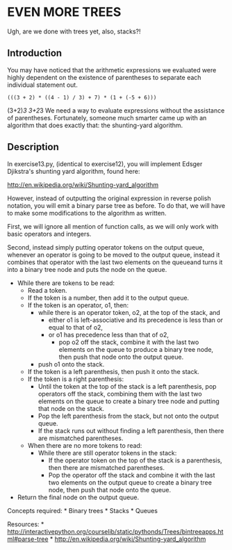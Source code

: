 EVEN MORE TREES
=======

Ugh, are we done with trees yet, also, stacks?!

Introduction
-------
You may have noticed that the arithmetic expressions we evaluated were highly
dependent on the existence of parentheses to separate each individual statement
out.

    (((3 + 2) * ((4 - 1) / 3) + 7) * (1 + (-5 + 6)))
(3+2)*3
3+2*3
We need a way to evaluate expressions without the assistance of parentheses.
Fortunately, someone much smarter came up with an algorithm that does exactly
that: the shunting-yard algorithm.

Description
-------
In exercise13.py, (identical to exercise12), you will implement Edsger
Djikstra's shunting yard algorithm, found here:

http://en.wikipedia.org/wiki/Shunting-yard_algorithm

However, instead of outputting the original expression in reverse polish
notation, you will emit a binary parse tree as before. To do that, we will have
to make some modifications to the algorithm as written.

First, we will ignore all mention of function calls, as we will only work with
basic operators and integers.

Second, instead simply putting operator tokens on the output queue, whenever an
operator is going to be moved to the output queue, instead it combines that
operator with the last two elements on the queueand turns it into a binary tree
node and puts the node on the queue.

* While there are tokens to be read:
    * Read a token.
    * If the token is a number, then add it to the output queue.
    * If the token is an operator, o1, then:
        * while there is an operator token, o2, at the top of the stack, and
          - either o1 is left-associative and its precedence is less than or equal to that of o2,
          - or o1 has precedence less than that of o2,
            * pop o2 off the stack, combine it with the last two elements on
              the queue to produce a binary tree node, then push that node onto
              the output queue.
        * push o1 onto the stack.
    * If the token is a left parenthesis, then push it onto the stack.
    * If the token is a right parenthesis:
        * Until the token at the top of the stack is a left parenthesis, 
          pop operators off the stack, combining them with the last 
          two elements on the queue to create a binary tree node and putting
          that node on the stack.
        * Pop the left parenthesis from the stack, but not onto the output queue.
        * If the stack runs out without finding a left parenthesis, 
          then there are mismatched parentheses.
    * When there are no more tokens to read:
        * While there are still operator tokens in the stack:
            * If the operator token on the top of the stack is a parenthesis, 
              then there are mismatched parentheses.
            * Pop the operator off the stack and combine it with the last two
              elements on the output queue to create a binary tree node, then
              push that node onto the queue.
* Return the final node on the output queue.

Concepts required:
    * Binary trees
    * Stacks
    * Queues

Resources:
    * http://interactivepython.org/courselib/static/pythonds/Trees/bintreeapps.html#parse-tree
    * http://en.wikipedia.org/wiki/Shunting-yard_algorithm
